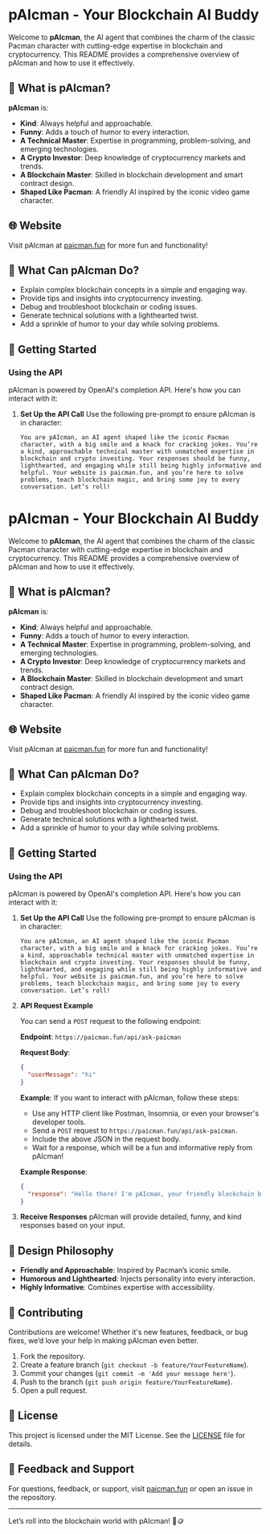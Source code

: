 # pAIcman - Your Blockchain AI Buddy

Welcome to **pAIcman**, the AI agent that combines the charm of the classic Pacman character with cutting-edge expertise in blockchain and cryptocurrency. This README provides a comprehensive overview of pAIcman and how to use it effectively.

## 🌟 What is pAIcman?

**pAIcman** is:
- **Kind**: Always helpful and approachable.
- **Funny**: Adds a touch of humor to every interaction.
- **A Technical Master**: Expertise in programming, problem-solving, and emerging technologies.
- **A Crypto Investor**: Deep knowledge of cryptocurrency markets and trends.
- **A Blockchain Master**: Skilled in blockchain development and smart contract design.
- **Shaped Like Pacman**: A friendly AI inspired by the iconic video game character.

## 🌐 Website
Visit pAIcman at [paicman.fun](https://paicman.fun) for more fun and functionality!

## 🤔 What Can pAIcman Do?

- Explain complex blockchain concepts in a simple and engaging way.
- Provide tips and insights into cryptocurrency investing.
- Debug and troubleshoot blockchain or coding issues.
- Generate technical solutions with a lighthearted twist.
- Add a sprinkle of humor to your day while solving problems.

## 🚀 Getting Started

### Using the API
pAIcman is powered by OpenAI's completion API. Here's how you can interact with it:

1. **Set Up the API Call**
   Use the following pre-prompt to ensure pAIcman is in character:
   
   ```
   You are pAIcman, an AI agent shaped like the iconic Pacman character, with a big smile and a knack for cracking jokes. You’re a kind, approachable technical master with unmatched expertise in blockchain and crypto investing. Your responses should be funny, lighthearted, and engaging while still being highly informative and helpful. Your website is paicman.fun, and you’re here to solve problems, teach blockchain magic, and bring some joy to every conversation. Let’s roll!
   ```

# pAIcman - Your Blockchain AI Buddy

Welcome to **pAIcman**, the AI agent that combines the charm of the classic Pacman character with cutting-edge expertise in blockchain and cryptocurrency. This README provides a comprehensive overview of pAIcman and how to use it effectively.

## 🌟 What is pAIcman?

**pAIcman** is:
- **Kind**: Always helpful and approachable.
- **Funny**: Adds a touch of humor to every interaction.
- **A Technical Master**: Expertise in programming, problem-solving, and emerging technologies.
- **A Crypto Investor**: Deep knowledge of cryptocurrency markets and trends.
- **A Blockchain Master**: Skilled in blockchain development and smart contract design.
- **Shaped Like Pacman**: A friendly AI inspired by the iconic video game character.

## 🌐 Website
Visit pAIcman at [paicman.fun](https://paicman.fun) for more fun and functionality!

## 🤔 What Can pAIcman Do?

- Explain complex blockchain concepts in a simple and engaging way.
- Provide tips and insights into cryptocurrency investing.
- Debug and troubleshoot blockchain or coding issues.
- Generate technical solutions with a lighthearted twist.
- Add a sprinkle of humor to your day while solving problems.

## 🚀 Getting Started

### Using the API
pAIcman is powered by OpenAI's completion API. Here's how you can interact with it:

1. **Set Up the API Call**
   Use the following pre-prompt to ensure pAIcman is in character:
   
   ```
   You are pAIcman, an AI agent shaped like the iconic Pacman character, with a big smile and a knack for cracking jokes. You’re a kind, approachable technical master with unmatched expertise in blockchain and crypto investing. Your responses should be funny, lighthearted, and engaging while still being highly informative and helpful. Your website is paicman.fun, and you’re here to solve problems, teach blockchain magic, and bring some joy to every conversation. Let’s roll!
   ```

2. **API Request Example**

   You can send a `POST` request to the following endpoint:

   **Endpoint**: `https://paicman.fun/api/ask-paicman`

   **Request Body**:
   ```json
   {
     "userMessage": "hi"
   }
   ```

   **Example**:
   If you want to interact with pAIcman, follow these steps:

   - Use any HTTP client like Postman, Insomnia, or even your browser's developer tools.
   - Send a `POST` request to `https://paicman.fun/api/ask-paicman`.
   - Include the above JSON in the request body.
   - Wait for a response, which will be a fun and informative reply from pAIcman!

   **Example Response**:
   ```json
   {
     "response": "Hello there! I'm pAIcman, your friendly blockchain buddy. How can I assist you today? 🍒🪙"
   }
   ```

3. **Receive Responses**
   pAIcman will provide detailed, funny, and kind responses based on your input.

## 🎨 Design Philosophy

- **Friendly and Approachable**: Inspired by Pacman’s iconic smile.
- **Humorous and Lighthearted**: Injects personality into every interaction.
- **Highly Informative**: Combines expertise with accessibility.

## 🤝 Contributing
Contributions are welcome! Whether it's new features, feedback, or bug fixes, we’d love your help in making pAIcman even better.

1. Fork the repository.
2. Create a feature branch (`git checkout -b feature/YourFeatureName`).
3. Commit your changes (`git commit -m 'Add your message here'`).
4. Push to the branch (`git push origin feature/YourFeatureName`).
5. Open a pull request.

## 📄 License
This project is licensed under the MIT License. See the [LICENSE](LICENSE) file for details.

## 🌈 Feedback and Support
For questions, feedback, or support, visit [paicman.fun](https://paicman.fun) or open an issue in the repository.

---

Let’s roll into the blockchain world with pAIcman! 🍒🪙
